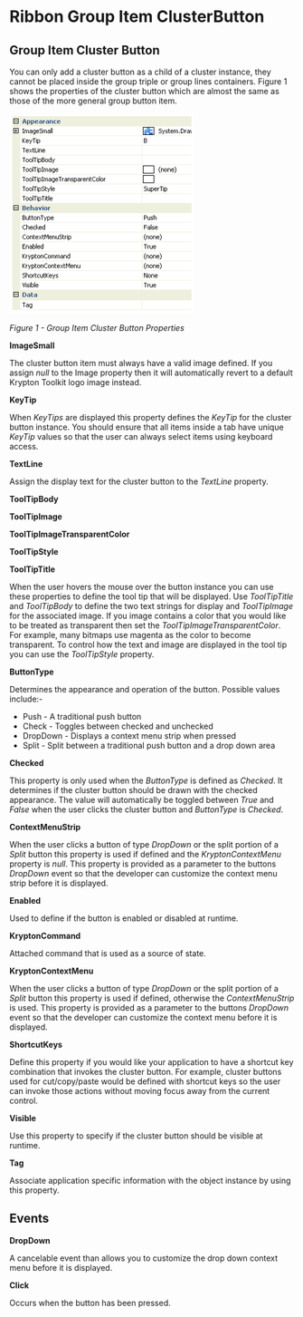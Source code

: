 # Ribbon Group Item ClusterButton

## Group Item Cluster Button

You can only add a cluster button as a child of a cluster instance, they cannot be placed inside the group triple or group lines containers. Figure 1 shows the properties of the cluster button which are almost the same as those of the more general group button item.

![](RibbonClusterButtonProps.png)

*Figure 1 - Group Item Cluster Button Properties*

**ImageSmall**

The cluster button item must always have a valid image defined. If you assign *null* to the Image property then it will automatically revert to a default Krypton Toolkit logo image instead.

**KeyTip**

When *KeyTips* are displayed this property defines the *KeyTip* for the cluster button instance. You should ensure that all items inside a tab have unique *KeyTip* values so that the user can always select items using keyboard access.

**TextLine**

Assign the display text for the cluster button to the *TextLine* property.

**ToolTipBody**

**ToolTipImage**

**ToolTipImageTransparentColor**

**ToolTipStyle**

**ToolTipTitle**

When the user hovers the mouse over the button instance you can use these properties to define the tool tip that will be displayed. Use *ToolTipTitle* and *ToolTipBody* to define the two text strings for display and *ToolTipImage* for the associated image. If you image contains a color that you would like to be treated as transparent then set the *ToolTipImageTransparentColor*. For example, many bitmaps use magenta as the color to become transparent. To control how the text and image are displayed in the tool tip you can use the *ToolTipStyle* property.

**ButtonType**

Determines the appearance and operation of the button. Possible values include:-

* Push - A traditional push button
* Check - Toggles between checked and unchecked
* DropDown - Displays a context menu strip when pressed
* Split - Split between a traditional push button and a drop down area

**Checked**

This property is only used when the *ButtonType* is defined as *Checked*. It determines if the cluster button should be drawn with the checked appearance. The value will automatically be toggled between *True* and *False* when the user clicks the cluster button and *ButtonType* is *Checked*.

**ContextMenuStrip**

When the user clicks a button of type *DropDown* or the split portion of a *Split* button this property is used if defined and the *KryptonContextMenu* property is *null*. This property is provided as a parameter to the buttons *DropDown* event so that the developer can customize the context menu strip before it is displayed.

**Enabled**

Used to define if the button is enabled or disabled at runtime.

**KryptonCommand**

Attached command that is used as a source of state.

**KryptonContextMenu**

When the user clicks a button of type *DropDown* or the split portion of a *Split* button this property is used if defined, otherwise the *ContextMenuStrip* is used. This property is provided as a parameter to the buttons *DropDown* event so that the developer can customize the context menu before it is displayed.

**ShortcutKeys**

Define this property if you would like your application to have a shortcut key combination that invokes the cluster button. For example, cluster buttons used for cut/copy/paste would be defined with shortcut keys so the user can invoke those actions without moving focus away from the current control.

**Visible**

Use this property to specify if the cluster button should be visible at runtime.

**Tag**

Associate application specific information with the object instance by using this property.

## Events

**DropDown**

A cancelable event than allows you to customize the drop down context menu before it is displayed. 

**Click**

Occurs when the button has been pressed. 
